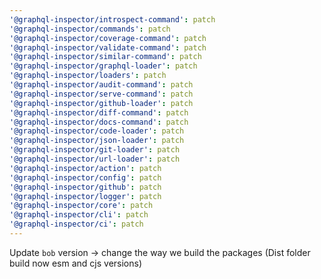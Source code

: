 ```yaml
---
'@graphql-inspector/introspect-command': patch
'@graphql-inspector/commands': patch
'@graphql-inspector/coverage-command': patch
'@graphql-inspector/validate-command': patch
'@graphql-inspector/similar-command': patch
'@graphql-inspector/graphql-loader': patch
'@graphql-inspector/loaders': patch
'@graphql-inspector/audit-command': patch
'@graphql-inspector/serve-command': patch
'@graphql-inspector/github-loader': patch
'@graphql-inspector/diff-command': patch
'@graphql-inspector/docs-command': patch
'@graphql-inspector/code-loader': patch
'@graphql-inspector/json-loader': patch
'@graphql-inspector/git-loader': patch
'@graphql-inspector/url-loader': patch
'@graphql-inspector/action': patch
'@graphql-inspector/config': patch
'@graphql-inspector/github': patch
'@graphql-inspector/logger': patch
'@graphql-inspector/core': patch
'@graphql-inspector/cli': patch
'@graphql-inspector/ci': patch
---
```


Update `bob` version -> change the way we build the packages (Dist folder build now esm and cjs
versions)
